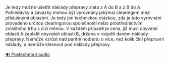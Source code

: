 
Je tedy možné ušetřit náklady přepravy zlata z A do B a z B do A. Pohledávky a závazky mohou být vyrovnány jakýmsi clearingem mezi příslušnými oblastmi. Je tedy jen technickou otázkou, zda je toto vyrovnání provedeno určitou clearingovou společností nebo prostřednictvím zvláštního trhu s cizí měnou. V každém případě je cena, již musí obyvatel oblasti A zaplatit obyvateli oblasti B, držena v rozpětí daném náklady přepravy. Nemůže vzrůst nad paritní hodnotu o více, než kolik činí přepravní náklady, a nemůže klesnout pod náklady přepravy.

[🔊 Poslechnout audio](/data/7-paragraphs/audio/chapter_83/para_011-Je-tedy-mon-uetit-nklady-pepravy-zlata-z-A-d.mp3)
